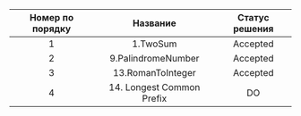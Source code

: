|         Номер по порядку         |         Название         | Статус решения|
| :-----------:   | :----------------------: | :-----------: |  
|1| 1.TwoSum                 | Accepted      |
|2| 9.PalindromeNumber       | Accepted      |
|3| 13.RomanToInteger        | Accepted      |
|4| 14. Longest Common Prefix|             DO|  